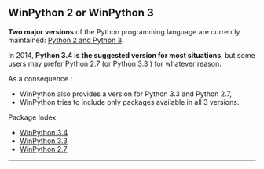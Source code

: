 ## WinPython 2 or WinPython 3

**Two major versions** of the Python programming language are currently maintained: [Python 2 and Python 3](http://wiki.python.org/moin/Python2orPython3).

In 2014, **Python 3.4 is the suggested version for most situations**, but some users may prefer Python 2.7 (or Python 3.3 ) for whatever reason.

As a consequence : 
- WinPython also provides a version for Python 3.3 and Python 2.7,
- WinPython tries to include only packages available in all 3 versions.

Package Index: 
- [WinPython 3.4](PackageIndex_34)
- [WinPython 3.3](PackageIndex_33)
- [WinPython 2.7](PackageIndex_27)


* * *

